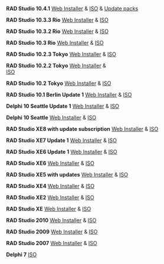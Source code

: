 **RAD Studio 10.4.1**
[Web Installer](https://altd.embarcadero.com/download/radstudio/10.4/RADStudio-10-4-1-esd-1461.exe) & 
[ISO](http://altd.embarcadero.com/download/radstudio/10.4/radstudio_10_4_99797b.iso) & 
[Update packs](https://cc.embarcadero.com/reg/delphi)

**RAD Studio 10.3.3 Rio**
[Web Installer](https://altd.embarcadero.com/download/radstudio/10.3/radstudio_10_3_3_esd7899_nt.exe) & 
[ISO](https://altd.embarcadero.com/download/radstudio/10.3/delphicbuilder10_3_3_7899_nt.iso)

**RAD Studio 10.3.2 Rio**
[Web Installer](https://altd.embarcadero.com/download/radstudio/10.3/radstudio_10_3_2_esd_96593b.exe) & 
[ISO](http://altd.embarcadero.com//download/radstudio/10.3/delphicbuilder10_3_2_496593b.iso)

**RAD Studio 10.3 Rio**
[Web Installer](https://altd.embarcadero.com/download/radstudio/10.3/radstudio10_3_0_esd_94364.exe) & 
[ISO](http://altd.embarcadero.com/download/radstudio/10.3/delphicbuilder10_3_0_94364.iso)

**RAD Studio 10.2.3 Tokyo**
[Web Installer](https://altd.embarcadero.com/download/radstudio/10.2/radstudio10_2_3_esd__93231.exe) & 
[ISO](http://altd.embarcadero.com/download/radstudio/10.2/delphicbuilder10_2_3_2631.iso)

**RAD Studio 10.2.2 Tokyo**
[Web Installer](https://altd.embarcadero.com/download/radstudio/10.2/radstudio10_2_2_esd_2004.exe) &  
[ISO](http://altd.embarcadero.com/download/radstudio/10.2/delphicbuilder10_2_2_2004.iso)

**RAD Studio 10.2 Tokyo**
[Web Installer](https://altd.embarcadero.com/download/radstudio/10.2/radstudio10_2_esd.exe) & 
[ISO](http://altd.embarcadero.com/download/radstudio/10.2/delphicbuilder10_2.iso)

**RAD Studio 10.1 Berlin Update 1**
[Web Installer](https://altd.embarcadero.com/download/radstudio/10.1/radstudio10_1_upd2_esd.exe) & 
[ISO](http://altd.embarcadero.com/download/radstudio/10.1/delphicbuilder10_1_upd1.iso)

**Delphi 10 Seattle Update 1**
[Web Installer](https://altd.embarcadero.com/download/radstudio/10/delphi10_upd1_w_esd.exe) & 
[ISO](http://altd.embarcadero.com/download/radstudio/10/delphicbuilder10___upd1.iso)

**Delphi 10 Seattle**
[Web Installer](https://altd.embarcadero.com/download/radstudio/10/delphi10_esd.exe) & 
[ISO](http://altd.embarcadero.com/download/radstudio/10/delphicbuilder10.iso)

**RAD Studio XE8 with update subscription**
[Web Installer](https://altd.embarcadero.com/download/radstudio/xe8/delphi_xe8_upd1_subscription.exe) & 
[ISO](http://altd.embarcadero.com/download/radstudio/xe8/delphicbuilder_xe8_upd1_subscription.iso)

**RAD Studio XE7 Update 1**
[Web Installer](https://altd.embarcadero.com/download/radstudio/xe7/delphi_xe7_upd1_esd.exe) & 
[ISO](http://altd.embarcadero.com/download/radstudio/xe7/delphicbuilder_xe7_upd1_win.iso)

**RAD Studio XE6 Update 1**
[Web Installer](https://altd.embarcadero.com/download/radstudio/xe6/delphi_xe6_upd1_esd.exe) & 
[ISO](http://altd.embarcadero.com/download/radstudio/xe6/delphicbuilder_xe6_upd1_win.iso)

**RAD Studio XE6**
[Web Installer](https://altd.embarcadero.com/download/radstudio/xe6/delphi_xe6_esd.exe) & 
[ISO](http://altd.embarcadero.com/download/radstudio/xe6/delphicbuilder_xe6_win.iso)

**RAD Studio XE5 with updates**
[Web Installer](https://altd.embarcadero.com/download/radstudio/xe5/delphi_xe5_upd2_esd.exe) & 
[ISO](http://altd.embarcadero.com/download/radstudio/xe5/delphicbuilder_xe5_upd2_win.iso)

**RAD Studio XE4**
[Web Installer](https://altd.embarcadero.com/download/radstudio/xe4/delphi_xe4_upd1_esd.exe) & 
[ISO](http://altd.embarcadero.com/download/radstudio/xe4/delphicbuilder_xe4_upd1_win.iso)

**RAD Studio XE2**
[Web Installer](https://altd.embarcadero.com/download/radstudio/xe2/delphi_xe2_4429_win_esd.exe) & 
[ISO](http://altd.embarcadero.com/download/radstudio/xe2/delphicbuilder_xe2_4429_win_dl.iso)

**RAD Studio XE**
[Web Installer](https://altd.embarcadero.com/download/RADStudioXE/delphi_xe_3953b_win_esd.zip) & 
[ISO](http://altd.embarcadero.com/download/RADStudioXE/delphicbuilder_xe_3953B_win.iso)

**RAD Studio 2010**
[Web Installer](https://altd.embarcadero.com/download/RADStudio2010/delphi_2010_3615_win_esd.zip) & 
[ISO](http://altd.embarcadero.com/download/RADStudio2010/delphicbuilder_2010_3615_win.iso)

**RAD Studio 2009**
[Web Installer](https://altd.embarcadero.com/download/RADStudio2009/RADStudio2009_ESD_June2009.zip) & 
[ISO](http://altd.embarcadero.com/download/Delphi_C++Builder2009/Delphi_C++Builder2009_ISO_June2009.iso)

**RAD Studio 2007**
[Web Installer](https://altd.codegear.com/download/radstudio2007/CodeGearRADStudio2007setup.exe) & 
[ISO](http://altd.codegear.com/download/radstudio2007/CodeGearRADStudio2007_Dec2007.iso)

**Delphi 7**
[ISO](https://altd.embarcadero.com/download/delphi/d7/english/ent/delphi_7_ent_en.iso)